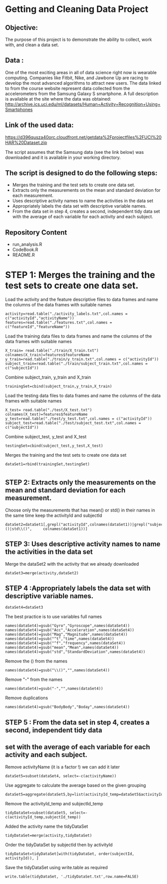 
# Getting and Cleaning Data Project
## Objective:
The purpose of this project is to demonstrate the  ability to collect, work with, and clean a data set.
## Data : 
One of the most exciting areas in all of data science right now is wearable computing. Companies like Fitbit, Nike, and Jawbone Up are racing to develop the most advanced algorithms to attract new users. The data linked to from the course website represent data collected from the accelerometers from the Samsung Galaxy S smartphone. A full description is available at the site where the data was obtained: http://archive.ics.uci.edu/ml/datasets/Human+Activity+Recognition+Using+Smartphones
## Link of the used data:
https://d396qusza40orc.cloudfront.net/getdata%2Fprojectfiles%2FUCI%20HAR%20Dataset.zip

The script assumes that  the Samsung data (see the link below)  was  downloaded and it 
is available in your working directory.

## The script is designed to do the following  steps:
* Merges the training and the test sets to create one data set.
* Extracts only the measurements on the mean and standard deviation for each measurement. 
* Uses descriptive activity names to name the activities in the data set
* Appropriately labels the data set with descriptive variable names. 
* From the data set in step 4, creates a second, independent tidy data set with the average of each variable for each activity and each subject.

## Repository Content
* run_analysis.R
* CodeBook.R
* README.R

 
# STEP 1: Merges the training and the test sets to create one data set.
Load the activity and the feature descriptive files  to data frames and
name the columns of the data frames with suitable names 

    activity=read.table("./activity_labels.txt",col.names = c("activityId","activityName"))
    features=read.table("./features.txt",col.names = c("featureId","featureName"))
    
Load the training  data files to data frames and name the columns of the data frames  with suitable names

    X_train= read.table("./train/X_train.txt")
    colnames(X_train)=features$featureName
    y_train=read.table("./train/y_train.txt",col.names = c("activityId"))
    subject_train=read.table("./train/subject_train.txt",col.names = c("subjectId"))

Combine subject_train, y_train and  X_train 

    trainingSet=cbind(subject_train,y_train,X_train)

Load the testing  data files  to data frames and name the columns of the data frames  with suitable names

    X_test= read.table("./test/X_test.txt")
    colnames(X_test)=features$featureName
    y_test=read.table("./test/y_test.txt",col.names = c("activityId"))
    subject_test=read.table("./test/subject_test.txt",col.names = c("subjectId"))

Combine subject_test, y_test and  X_test 

    testingSet=cbind(subject_test,y_test,X_test)

Merges the training and the test sets to create one data set

    dataSet1=rbind(trainingSet,testingSet)

#
## STEP 2: Extracts only the measurements on the mean and standard deviation for each measurement. 

Choose only the measurements that has mean() or std() in their names in the same time keep the activityId and subjectId

    dataSet2=dataSet1[,grepl("activityId",colnames(dataSet1))|grepl("subjectId",colnames(dataSet1))|grepl("mean\\()|std\\()",     colnames(dataSet1))]

## STEP 3: Uses descriptive activity names to name the activities in the data set

Merge  the dataSet2 with the activity that we already downloaded

    dataSet3=merge(activity,dataSet2)

## STEP 4 :Appropriately labels the data set with descriptive variable names. 
    dataSet4=dataSet3

The best practice is to use variables full names

    names(dataSet4)=gsub("Gyro","Gyroscope",names(dataSet4))
    names(dataSet4)=gsub("Acc","Acceleration",names(dataSet4))
    names(dataSet4)=gsub("Mag","Magnitude",names(dataSet4))
    names(dataSet4)=gsub("^t","time",names(dataSet4))
    names(dataSet4)=gsub("^f","frequency",names(dataSet4))
    names(dataSet4)=gsub("mean","Mean",names(dataSet4))
    names(dataSet4)=gsub("std","StandardDeviation",names(dataSet4))

Remove the () from the names

    names(dataSet4)=gsub("\\()","",names(dataSet4))

Remove "-" from the names

    names(dataSet4)=gsub("-","",names(dataSet4))

Remove duplications

    names(dataSet4)=gsub("BodyBody","Boday",names(dataSet4))

## STEP 5 : From the data set in step 4, creates a second, independent tidy data
##         set with the average of each variable for each activity and each subject.

Remove  activityName (it is a factor !)  we can add it later

    dataSet5=subset(dataSet4, select=-c(activityName))

Use aggregate to calculate the average based on the given grouping  

    dataSet5=aggregate(dataSet5,by=list(activityId_temp=dataSet5$activityId,subjectId_temp=dataSet5$subjectId),FUN=mean)
    
Remove the activityId_temp and subjectId_temp 

    tidyDataSet=subset(dataSet5, select=-c(activityId_temp,subjectId_temp))
    
Added the activity name the tidyDataSet

    tidyDataSet=merge(activity,tidyDataSet)
Order the tidyDataSet  by subjectId then by activityId

    tidyDataSet=tidyDataSet[with(tidyDataSet, order(subjectId, activityId)), ]
    
Save the tidyDataSet using write.table as required 

    write.table(tidyDataSet, './tidyDataSet.txt',row.name=FALSE)